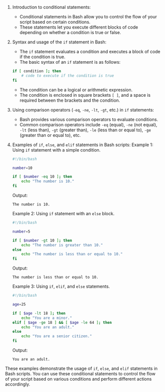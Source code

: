 
1. Introduction to conditional statements:

   - Conditional statements in Bash allow you to control the flow of your script based on certain conditions.
   - These statements let you execute different blocks of code depending on whether a condition is true or false.
2. Syntax and usage of the `if` statement in Bash:

   - The `if` statement evaluates a condition and executes a block of code if the condition is true.
   - The basic syntax of an `if` statement is as follows:

   ```bash
   if [ condition ]; then
       # code to execute if the condition is true
   fi
   ```

   - The condition can be a logical or arithmetic expression.
   - The condition is enclosed in square brackets `[ ]`, and a space is required between the brackets and the condition.
3. Using comparison operators (`-eq`, `-ne`, `-lt`, `-gt`, etc.) in `if` statements:

   - Bash provides various comparison operators to evaluate conditions.
   - Common comparison operators include `-eq` (equal), `-ne` (not equal), `-lt` (less than), `-gt` (greater than), `-le` (less than or equal to), `-ge` (greater than or equal to), etc.
4. Examples of `if`, `else`, and `elif` statements in Bash scripts:
   Example 1: Using `if` statement with a simple condition.

   ```bash
   #!/bin/bash

   number=10

   if [ $number -eq 10 ]; then
       echo "The number is 10."
   fi
   ```

   Output:

   ```
   The number is 10.
   ```

   Example 2: Using `if` statement with an `else` block.

   ```bash
   #!/bin/bash

   number=5

   if [ $number -gt 10 ]; then
       echo "The number is greater than 10."
   else
       echo "The number is less than or equal to 10."
   fi
   ```

   Output:

   ```
   The number is less than or equal to 10.
   ```

   Example 3: Using `if`, `elif`, and `else` statements.

   ```bash
   #!/bin/bash

   age=25

   if [ $age -lt 18 ]; then
       echo "You are a minor."
   elif [ $age -ge 18 ] && [ $age -le 64 ]; then
       echo "You are an adult."
   else
       echo "You are a senior citizen."
   fi
   ```

   Output:

   ```
   You are an adult.
   ```

These examples demonstrate the usage of `if`, `else`, and `elif` statements in Bash scripts. You can use these conditional statements to control the flow of your script based on various conditions and perform different actions accordingly.
